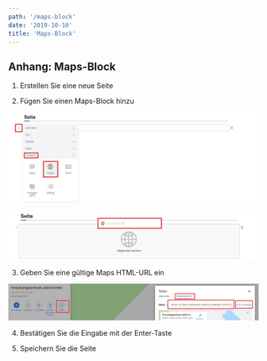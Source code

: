 ```yaml
---
path: '/maps-block'
date: '2019-10-10'
title: 'Maps-Block'
---
```


## Anhang: Maps-Block

1. Erstellen Sie eine neue Seite

2. Fügen Sie einen Maps-Block hinzu

![mapsblock](mapsblock.png)

![mapsurl](mapsurl.png)

3. Geben Sie eine gültige Maps HTML-URL ein

![mapsblock2](mapsblock2.png)

4. Bestätigen Sie die Eingabe mit der Enter-Taste

5. Speichern Sie die Seite
